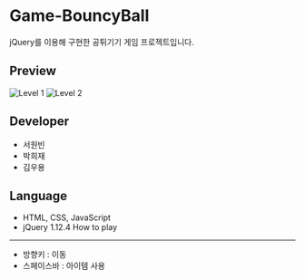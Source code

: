 # Game-BouncyBall
jQuery를 이용해 구현한 공튀기기 게임 프로젝트입니다. 

Preview
---
![Level 1](https://user-images.githubusercontent.com/60736222/74797941-bedd2400-530f-11ea-8845-346280d25f45.PNG)
![Level 2](https://user-images.githubusercontent.com/60736222/74797688-0a430280-530f-11ea-818e-d079f1444db0.PNG)

Developer
---
+ 서원빈
+ 박희재
+ 김우용

Language
---
* HTML, CSS, JavaScript
* jQuery 1.12.4
How to play
---
+ 방향키 : 이동
+ 스페이스바 : 아이템 사용
